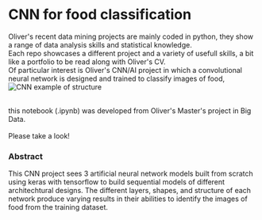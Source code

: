 # CNN for food classification
Oliver's recent data mining projects are mainly coded in python, they show a range of data analysis skills and statistical knowledge.<br/>
Each repo showcases a different project and a variety of usefull skills, a bit like a portfolio to be read along with Oliver's CV.<br/>
Of particular interest is Oliver's CNN/AI project in which a convolutional neural network is designed and trained to classify images of food,<br/> 
![CNN example of structure]([https://github.com/oliver-bigdata/DM-projects-os/blob/main/CNNfood.jpg]?raw=true)

<br/> this notebook (.ipynb) was developed from Oliver's Master's project in Big Data.
<br/><br/>Please take a look!  

### Abstract 
This CNN project sees 3 artificial neural network models built from scratch using keras with tensorflow to build sequential models of different architechtural designs.
The different layers, shapes, and structure of each network produce varying results in their abilities to identify the images of food from the training dataset.

